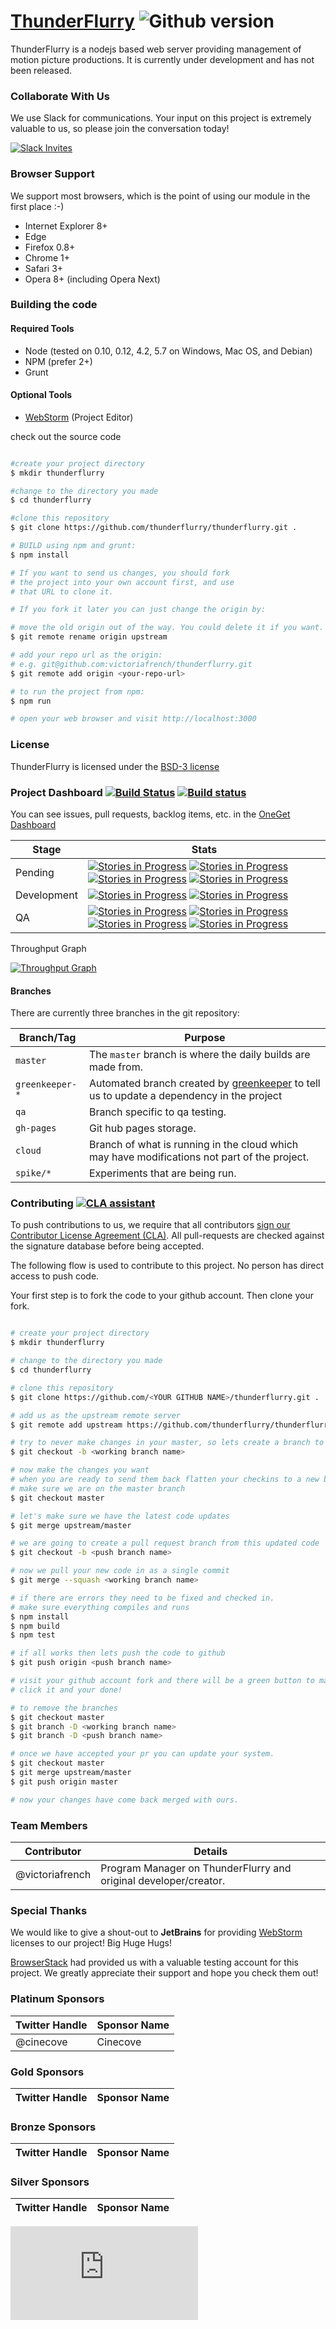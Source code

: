 
# [ThunderFlurry](http://github.com/thunderflurry/thunderflurry) ![Github version](https://img.shields.io/github/release/thunderflurry/thunderflurry.svg?label=Current%20Version)

ThunderFlurry is a nodejs based web server providing management of motion picture productions. It is currently under development and has not been released.

### Collaborate With Us

We use Slack for communications. Your input on this project is extremely valuable to us, so please join the conversation today!

[![Slack Invites](https://img.shields.io/badge/%23Slack-Collaborate%20With%20Us-blue.svg)](https://thunderflurry.signup.team/)

### Browser Support

We support most browsers, which is the point of using our module in the first place :-)

* Internet Explorer 8+
* Edge
* Firefox 0.8+
* Chrome 1+
* Safari 3+
* Opera 8+ (including Opera Next)

### Building the code

#### Required Tools
- Node (tested on 0.10, 0.12, 4.2, 5.7 on Windows, Mac OS, and Debian)
- NPM (prefer 2+)
- Grunt

#### Optional Tools
- [WebStorm](http://jetbrains.com/webstorm) (Project Editor)

check out the source code
``` bash

#create your project directory
$ mkdir thunderflurry

#change to the directory you made
$ cd thunderflurry

#clone this repository
$ git clone https://github.com/thunderflurry/thunderflurry.git .

# BUILD using npm and grunt:
$ npm install

# If you want to send us changes, you should fork
# the project into your own account first, and use
# that URL to clone it.

# If you fork it later you can just change the origin by:

# move the old origin out of the way. You could delete it if you want.
$ git remote rename origin upstream

# add your repo url as the origin:
# e.g. git@github.com:victoriafrench/thunderflurry.git
$ git remote add origin <your-repo-url>

# to run the project from npm:
$ npm run

# open your web browser and visit http://localhost:3000

```

### License

ThunderFlurry is licensed under the [BSD-3 license](./LICENSE.md)


### Project Dashboard [![Build Status](https://travis-ci.org/ThunderFlurry/thunderflurry.svg)](https://travis-ci.org/ThunderFlurry/thunderflurry) [![Build status](https://ci.appveyor.com/api/projects/status/1qntrvsgmtls9sc8?svg=true)](https://ci.appveyor.com/project/victoriafrench/thunderflurry)

You can see issues, pull requests, backlog items, etc. in the [OneGet Dashboard](https://waffle.io/thunderflurry/thunderflurry)

| Stage | Stats |
| ------- | ---------------------------|
|Pending|[![Stories in Progress](https://badge.waffle.io/thunderflurry/thunderflurry.svg?label=triage&title=Triage)](http://waffle.io/thunderflurry/thunderflurry) [![Stories in Progress](https://badge.waffle.io/thunderflurry/thunderflurry.svg?label=Bug&title=Bug)](http://waffle.io/thunderflurry/thunderflurry) [![Stories in Progress](https://badge.waffle.io/thunderflurry/thunderflurry.svg?label=Discussion&title=Discussion)](http://waffle.io/thunderflurry/thunderflurry) [![Stories in Progress](https://badge.waffle.io/thunderflurry/thunderflurry.svg?label=enhancement&title=New%20Feature)](http://waffle.io/thunderflurry/thunderflurry) |
|Development|[![Stories in Progress](https://badge.waffle.io/thunderflurry/thunderflurry.svg?label=ready&title=Ready%20For%20Dev)](http://waffle.io/thunderflurry/thunderflurry) [![Stories in Progress](https://badge.waffle.io/thunderflurry/thunderflurry.svg?label=in%20progress&title=In%20Progress)](http://waffle.io/thunderflurry/thunderflurry)|
|QA|[![Stories in Progress](https://badge.waffle.io/thunderflurry/thunderflurry.svg?label=qa-ready&title=QA%20Ready)](http://waffle.io/thunderflurry/thunderflurry) [![Stories in Progress](https://badge.waffle.io/thunderflurry/thunderflurry.svg?label=testing&title=QA%20Testing)](http://waffle.io/thunderflurry/thunderflurry) [![Stories in Progress](https://badge.waffle.io/thunderflurry/thunderflurry.svg?label=pull-failed&title=Failed%20QA)](http://waffle.io/thunderflurry/thunderflurry) [![Stories in Progress](https://badge.waffle.io/thunderflurry/thunderflurry.svg?label=pull-ready&title=Passed%20QA)](http://waffle.io/thunderflurry/thunderflurry)|

Throughput Graph

[![Throughput Graph](https://graphs.waffle.io/thunderflurry/thunderflurry/throughput.svg)](https://waffle.io/thunderflurry/thunderflurry/metrics)


#### Branches

There are currently three branches in the git repository:

| Branch/Tag | Purpose |
| ------- | ---------------------------|
|`master`|  The `master` branch is where the daily builds are made from.  |
|`greenkeeper-*`| Automated branch created by [greenkeeper](http://greenkeeper.io) to tell us to update a dependency in the project |
|`qa`| Branch specific to qa testing. |
|`gh-pages`| Git hub pages storage. |
|`cloud`| Branch of what is running in the cloud which may have modifications not part of the project. |
|`spike/*`| Experiments that are being run. |

### Contributing [![CLA assistant](https://cla-assistant.io/readme/badge/ThunderFlurry/thunderflurry)](https://cla-assistant.io/ThunderFlurry/thunderflurry)

To push contributions to us, we require that all contributors [sign our Contributor License Agreement (CLA)](https://cla-assistant.io/ThunderFlurry/thunderflurry). All pull-requests are checked against the signature database before being accepted.

The following flow is used to contribute to this project. No person has direct access to push code.

Your first step is to fork the code to your github account. Then clone your fork.

``` bash

# create your project directory
$ mkdir thunderflurry

# change to the directory you made
$ cd thunderflurry

# clone this repository
$ git clone https://github.com/<YOUR GITHUB NAME>/thunderflurry.git .

# add us as the upstream remote server
$ git remote add upstream https://github.com/thunderflurry/thunderflurry.git

# try to never make changes in your master, so lets create a branch to work in
$ git checkout -b <working branch name>

# now make the changes you want
# when you are ready to send them back flatten your checkins to a new branch for us
# make sure we are on the master branch
$ git checkout master

# let's make sure we have the latest code updates
$ git merge upstream/master

# we are going to create a pull request branch from this updated code
$ git checkout -b <push branch name>

# now we pull your new code in as a single commit
$ git merge --squash <working branch name>

# if there are errors they need to be fixed and checked in.
# make sure everything compiles and runs
$ npm install
$ npm build
$ npm test

# if all works then lets push the code to github
$ git push origin <push branch name>

# visit your github account fork and there will be a green button to make a pull request.
# click it and your done!

# to remove the branches
$ git checkout master
$ git branch -D <working branch name>
$ git branch -D <push branch name>

# once we have accepted your pr you can update your system.
$ git checkout master
$ git merge upstream/master
$ git push origin master

# now your changes have come back merged with ours.

```


### Team Members

| Contributor | Details |
| ------- | ---------------------------|
|@victoriafrench|  Program Manager on ThunderFlurry and original developer/creator. |

### Special Thanks

We would like to give a shout-out to **JetBrains** for providing [WebStorm](https://www.jetbrains.com/webstorm/) licenses to our project! Big Huge Hugs!

[BrowserStack](http://browserstack.com) had provided us with a valuable testing account for this project. We greatly appreciate their support and hope you check them out!

### Platinum Sponsors

| Twitter Handle | Sponsor Name |
| ------- | ---------------------------|
|@cinecove|  Cinecove |

### Gold Sponsors

| Twitter Handle | Sponsor Name |
| ------- | ---------------------------|


### Bronze Sponsors

| Twitter Handle | Sponsor Name |
| ------- | ---------------------------|


### Silver Sponsors

| Twitter Handle | Sponsor Name |
| ------- | ---------------------------|


[![Analytics](https://ga-beacon.appspot.com/UA-75301203-2/thunderflurry/readme.md)](https://github.com/igrigorik/ga-beacon)


